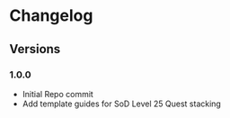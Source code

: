 # Changelog

## Versions

### 1.0.0
- Initial Repo commit
- Add template guides for SoD Level 25 Quest stacking